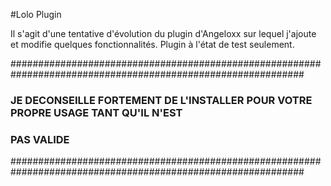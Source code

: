 #Lolo Plugin

Il s'agit d'une tentative d'évolution du plugin d'Angeloxx sur lequel j'ajoute et modifie quelques fonctionnalités.
Plugin à l'état de test seulement.

#############################################################################################################
### JE DECONSEILLE FORTEMENT DE L'INSTALLER POUR VOTRE PROPRE USAGE TANT QU'IL N'EST 	### 
### 										PAS VALIDE 									###
#############################################################################################################


